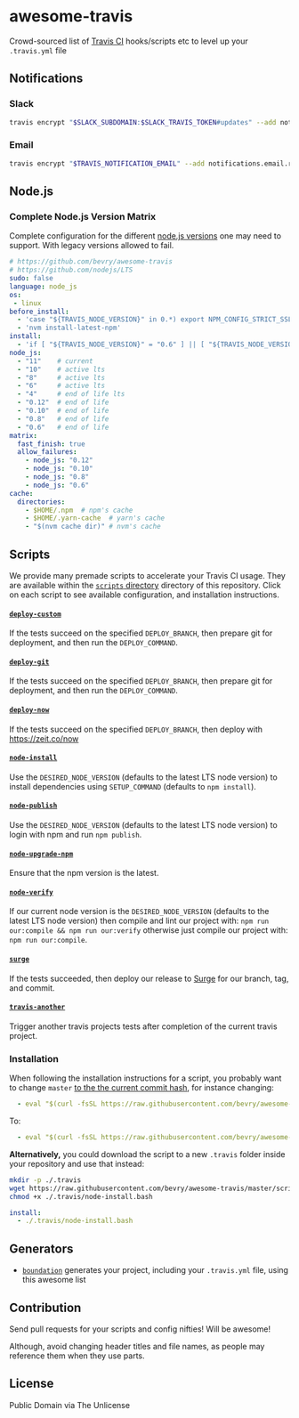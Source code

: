 # awesome-travis

Crowd-sourced list of [Travis CI](https://travis-ci.org) hooks/scripts etc to level up your `.travis.yml` file


## Notifications

### Slack

``` bash
travis encrypt "$SLACK_SUBDOMAIN:$SLACK_TRAVIS_TOKEN#updates" --add notifications.slack
```


### Email

``` bash
travis encrypt "$TRAVIS_NOTIFICATION_EMAIL" --add notifications.email.recipients
```


## Node.js

### Complete Node.js Version Matrix

Complete configuration for the different [node.js versions](https://github.com/nodejs/LTS) one may need to support. With legacy versions allowed to fail.

``` yaml
# https://github.com/bevry/awesome-travis
# https://github.com/nodejs/LTS
sudo: false
language: node_js
os:
 - linux
before_install:
  - 'case "${TRAVIS_NODE_VERSION}" in 0.*) export NPM_CONFIG_STRICT_SSL=false ;; esac'
  - 'nvm install-latest-npm'
install:
  - 'if [ "${TRAVIS_NODE_VERSION}" = "0.6" ] || [ "${TRAVIS_NODE_VERSION}" = "0.9" ]; then nvm install --latest-npm 0.8 && npm install && nvm use "${TRAVIS_NODE_VERSION}"; else npm install; fi;'
node_js:
  - "11"    # current
  - "10"    # active lts
  - "8"     # active lts
  - "6"     # active lts
  - "4"     # end of life lts
  - "0.12"  # end of life
  - "0.10"  # end of life
  - "0.8"   # end of life
  - "0.6"   # end of life
matrix:
  fast_finish: true
  allow_failures:
    - node_js: "0.12"
    - node_js: "0.10"
    - node_js: "0.8"
    - node_js: "0.6"
cache:
  directories:
    - $HOME/.npm  # npm's cache
    - $HOME/.yarn-cache  # yarn's cache
    - "$(nvm cache dir)" # nvm's cache
```


## Scripts

We provide many premade scripts to accelerate your Travis CI usage. They are available within the [`scripts` directory](https://github.com/bevry/awesome-travis/tree/master/scripts) directory of this repository. Click on each script to see available configuration, and installation instructions.

#### [`deploy-custom`](https://github.com/bevry/awesome-travis/blob/master/scripts/deploy-custom.bash)
If the tests succeed on the specified `DEPLOY_BRANCH`, then prepare git for deployment, and then run the `DEPLOY_COMMAND`.

#### [`deploy-git`](https://github.com/bevry/awesome-travis/blob/master/scripts/deploy-git.bash)
If the tests succeed on the specified `DEPLOY_BRANCH`, then prepare git for deployment, and then run the `DEPLOY_COMMAND`.

#### [`deploy-now`](https://github.com/bevry/awesome-travis/blob/master/scripts/deploy-now.bash)
If the tests succeed on the specified `DEPLOY_BRANCH`, then deploy with https://zeit.co/now

#### [`node-install`](https://github.com/bevry/awesome-travis/blob/master/scripts/node-install.bash)
Use the `DESIRED_NODE_VERSION` (defaults to the latest LTS node version) to install dependencies using `SETUP_COMMAND` (defaults to `npm install`).

#### [`node-publish`](https://github.com/bevry/awesome-travis/blob/master/scripts/node-publish.bash)
Use the `DESIRED_NODE_VERSION` (defaults to the latest LTS node version) to login with npm and run `npm publish`.

#### [`node-upgrade-npm`](https://github.com/bevry/awesome-travis/blob/master/scripts/node-upgrade-npm.bash)
Ensure that the npm version is the latest.

#### [`node-verify`](https://github.com/bevry/awesome-travis/blob/master/scripts/node-verify.bash)
If our current node version is the `DESIRED_NODE_VERSION` (defaults to the latest LTS node version) then compile and lint our project with: `npm run our:compile && npm run our:verify` otherwise just compile our project with: `npm run our:compile`.

#### [`surge`](https://github.com/bevry/awesome-travis/blob/master/scripts/surge.bash)
If the tests succeeded, then deploy our release to [Surge](https://surge.sh) for our branch, tag, and commit.

#### [`travis-another`](https://github.com/bevry/awesome-travis/blob/master/scripts/travis-another.bash)
Trigger another travis projects tests after completion of the current travis project.

### Installation

When following the installation instructions for a script, you probably want to change `master` [to the the current commit hash](https://help.github.com/en/articles/getting-permanent-links-to-files#press-kbdykbd-to-permalink-to-a-file-in-a-specific-commit), for instance changing:

``` yaml
  - eval "$(curl -fsSL https://raw.githubusercontent.com/bevry/awesome-travis/master/scripts/node-install.bash)"
```

To:

``` yaml
  - eval "$(curl -fsSL https://raw.githubusercontent.com/bevry/awesome-travis/2d86ca6ebe8730048750eeeb3845e8857dc89aa0/scripts/node-install.bash)"
```

**Alternatively,** you could download the script to a new `.travis` folder inside your repository and use that instead:

``` bash
mkdir -p ./.travis
wget https://raw.githubusercontent.com/bevry/awesome-travis/master/scripts/node-install.bash ./.travis/node-install.bash
chmod +x ./.travis/node-install.bash
```

``` yaml
install:
  - ./.travis/node-install.bash
```

## Generators

- [`boundation`](https://github.com/bevry/boundation) generates your project, including your `.travis.yml` file, using this awesome list


## Contribution

Send pull requests for your scripts and config nifties! Will be awesome!

Although, avoid changing header titles and file names, as people may reference them when they use parts.


## License

Public Domain via The Unlicense
